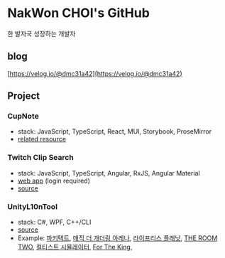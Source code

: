 # NakWon CHOI's GitHub
한 발자국 성장하는 개발자

## blog
[https://velog.io/@dmc31a42](https://velog.io/@dmc31a42)

## Project
<!--|Name|stack|app|source|
|---|---|---|---|
|Twitch Clip Search|JavaScript, TypeScript, Angular, RxJS|[app](https://twitch-clip-search.web.app/) (login required)|[source](https://nakwonelec.visualstudio.com/TwitchClipSearch)|
|UnityL10nTool|C++/CLI, C#, WPF||[source](https://github.com/dmc31a42/UnityL10nTool)|-->

### CupNote
* stack: JavaScript, TypeScript, React, MUI, Storybook, ProseMirror
* [related resource](https://github.com/DearRAMA)

### Twitch Clip Search
* stack: JavaScript, TypeScript, Angular, RxJS, Angular Material
* [web app](https://twitch-clip-search.web.app/) (login required)
* [source](https://nakwonelec.visualstudio.com/TwitchClipSearch)

### UnityL10nTool
* stack: C#, WPF, C++/CLI
* [source](https://github.com/dmc31a42/UnityL10nTool)
* Example: [파키텍트](https://github.com/dmc31a42/ParkitectKoreanPatcher), [매직 더 개더링 아레나](https://gall.dcinside.com/mgallery/board/view/?id=mtg&no=104372), [라이프리스 플래닛](https://blog.naver.com/jjin3826/222056807186), [THE ROOM TWO](https://moordev.tistory.com/290), [컬티스트 시뮬레이터](https://steamcommunity.com/app/718670/discussions/1/2525904966948106423), [For The King](https://steamcommunity.com/sharedfiles/filedetails/?id=2096351215), 


<!--
**dmc31a42/dmc31a42** is a ✨ _special_ ✨ repository because its `README.md` (this file) appears on your GitHub profile.

Here are some ideas to get you started:

- 🔭 I’m currently working on ...
- 🌱 I’m currently learning ...
- 👯 I’m looking to collaborate on ...
- 🤔 I’m looking for help with ...
- 💬 Ask me about ...
- 📫 How to reach me: ...
- 😄 Pronouns: ...
- ⚡ Fun fact: ...
-->
